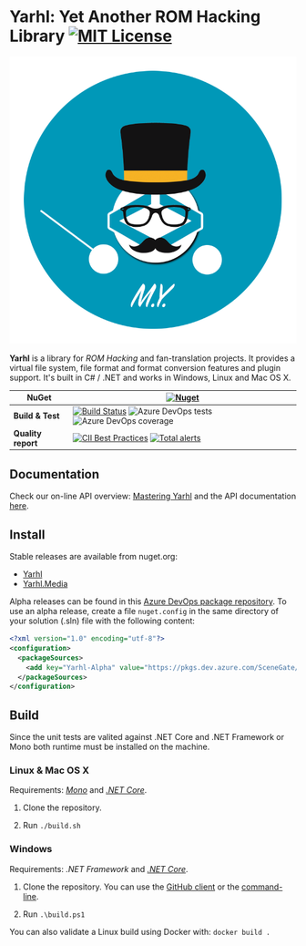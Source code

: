 # Yarhl: Yet Another ROM Hacking Library [![MIT License](https://img.shields.io/badge/license-MIT-blue.svg?style=flat)](https://choosealicense.com/licenses/mit/)

![Yarhl Logo](https://raw.githubusercontent.com/SceneGate/Yarhl/develop/docs/images/logo.png)

**Yarhl** is a library for _ROM Hacking_ and fan-translation projects. It
provides a virtual file system, file format and format conversion features and
plugin support. It's built in C# / .NET and works in Windows, Linux and Mac OS
X.

<!-- prettier-ignore -->
| NuGet | [![Nuget](https://img.shields.io/nuget/v/Yarhl.svg)](https://www.nuget.org/packages/Yarhl) |
| ----- | ------ |
| **Build & Test** | [![Build Status](https://dev.azure.com/SceneGate/Yarhl/_apis/build/status/SceneGate.Yarhl?branchName=develop)](https://dev.azure.com/SceneGate/Yarhl/_build/latest?definitionId=1&branchName=develop) ![Azure DevOps tests](https://img.shields.io/azure-devops/tests/SceneGate/Yarhl/1?compact_message) ![Azure DevOps coverage](https://img.shields.io/azure-devops/coverage/SceneGate/Yarhl/1) |
| **Quality report** | [![CII Best Practices](https://bestpractices.coreinfrastructure.org/projects/2919/badge)](https://bestpractices.coreinfrastructure.org/projects/2919) [![Total alerts](https://img.shields.io/lgtm/alerts/g/SceneGate/Yarhl.svg?logo=lgtm&logoWidth=18)](https://lgtm.com/projects/g/SceneGate/Yarhl/alerts/) |

## Documentation

Check our on-line API overview:
[Mastering Yarhl](https://scenegate.github.io/Yarhl/articles/Mastering-Yarhl.html)
and the API documentation
[here](https://scenegate.github.io/Yarhl/api/Yarhl.html).

## Install

Stable releases are available from nuget.org:

- [Yarhl](https://www.nuget.org/packages/Yarhl)
- [Yarhl.Media](https://www.nuget.org/packages/Yarhl.Media)

Alpha releases can be found in this
[Azure DevOps package repository](https://dev.azure.com/SceneGate/Yarhl/_packaging).
To use an alpha release, create a file `nuget.config` in the same directory of
your solution (.sln) file with the following content:

```xml
<?xml version="1.0" encoding="utf-8"?>
<configuration>
  <packageSources>
    <add key="Yarhl-Alpha" value="https://pkgs.dev.azure.com/SceneGate/Yarhl/_packaging/preview%40Local/nuget/v3/index.json" />
  </packageSources>
</configuration>
```

## Build

Since the unit tests are valited against .NET Core and .NET Framework or Mono
both runtime must be installed on the machine.

### Linux & Mac OS X

Requirements:
[_Mono_](http://www.mono-project.com/docs/getting-started/install/linux/) and
[_.NET Core_](https://dotnet.microsoft.com/download).

1. Clone the repository.

2. Run `./build.sh`

### Windows

Requirements: _.NET Framework_ and
[_.NET Core_](https://dotnet.microsoft.com/download).

1. Clone the repository. You can use the
   [GitHub client](https://windows.github.com/) or the
   [command-line](https://git-scm.com/downloads).

2. Run `.\build.ps1`

You can also validate a Linux build using Docker with: `docker build .`
